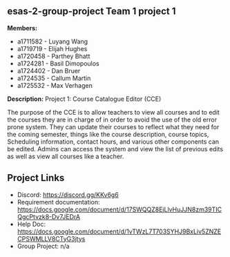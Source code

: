 ## esas-2-group-project Team 1 project 1
**Members:**

* a1711582 - Luyang Wang
* a1719719 - Elijah Hughes
* a1720458 - Parthey Bhatt
* a1724281 - Basil Dimopoulos
* a1724402 - Dan Bruer
* a1724535 - Callum Martin
* a1725532 - Max Verhagen

**Description:**
Project 1: Course Catalogue Editor (CCE)

The purpose of the CCE is to allow teachers to view all courses and to edit the courses they are in charge of in order to avoid the use of the old error prone system. They can update their courses to reflect what they need for the coming semester, things like the course description, course topics, Scheduling information, contact hours, and various other components can be edited. Admins can access the system and view the list of previous edits as well as view all courses like a teacher.

## Project Links

- Discord: https://discord.gg/KKv6g6
- Requirement documentation: https://docs.google.com/document/d/17SWQQZ8EjLlvHuJJN8zm39TICQgcPtvzk8-Dv7JEDrA
- Help Doc: https://docs.google.com/document/d/1vTWzL7T703SYHJ9BxLiv5ZNZECPSWMLLV8CTyG3jtys
- Group Project: n/a


